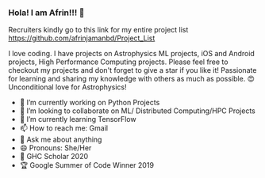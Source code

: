 ### Hola! I am Afrin!!! 👋 

Recruiters kindly go to this link for my entire project list 
https://github.com/afrinjamanbd/Project_List

I love coding. I have projects on Astrophysics ML projects, iOS and Android projects, High Performance Computing projects. Please feel free to checkout my projects and don't forget to give a star if you like it!
Passionate for learning and sharing my knowledge with others as much as possible.
😍 Unconditional love for Astrophysics! 

- 🔭 I’m currently working on Python Projects
- 👯 I’m looking to collaborate on ML/ Distributed Computing/HPC Projects
- 🌱 I’m currently learning TensorFlow
- 📫 How to reach me: Gmail
- 💬 Ask me about anything
- 😄 Pronouns: She/Her  
- 🥇 GHC Scholar 2020
- 🏆 Google Summer of Code Winner 2019
